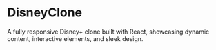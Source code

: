 # DisneyClone
A fully responsive Disney+ clone built with React, showcasing dynamic content, interactive elements, and sleek design.
